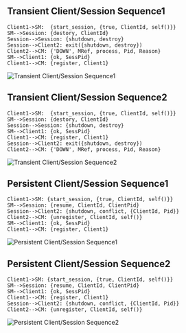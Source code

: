 ## Transient Client/Session Sequence1

```
Client1->SM:  {start_session, {true, ClientId, self()}}
SM-->Session: {destory, ClientId}
Session-->Session: {shutdown, destroy}
Session-->Client2: exit({shutdown, destroy})
Client2-->CM: {'DOWN', MRef, process, Pid, Reason}
SM-->Client1: {ok, SessPid}
Client1-->CM: {register, Client1}
```

![Transient Client/Session Sequence1](TransientSessionSeq1.png)

## Transient Client/Session Sequence2


```
Client1->SM:  {start_session, {true, ClientId, self()}}
SM-->Session: {destory, ClientId}
Session-->Session: {shutdown, destroy}
SM-->Client1: {ok, SessPid}
Client1-->CM: {register, Client1}
Session-->Client2: exit({shutdown, destroy})
Client2-->CM: {'DOWN', MRef, process, Pid, Reason}
```

![Transient Client/Session Sequence2](TransientSessionSeq2.png)

## Persistent Client/Session Sequence1

```
Client1->SM: {start_session, {true, ClientId, self()}}
SM-->Session: {resume, ClientId, ClientPid}
Session-->Client2: {shutdown, conflict, {ClientId, Pid}}
Client2-->CM: {unregister, ClientId, self()}
SM-->Client1: {ok, SessPid}
Client1-->CM: {register, Client1}
```

![Persistent Client/Session Sequence1](PersistentSessionSeq1.png)


## Persistent Client/Session Sequence2

```
Client1->SM: {start_session, {true, ClientId, self()}}
SM-->Session: {resume, ClientId, ClientPid}
SM-->Client1: {ok, SessPid}
Client1-->CM: {register, Client1}
Session-->Client2: {shutdown, conflict, {ClientId, Pid}}
Client2-->CM: {unregister, ClientId, self()}
```

![Persistent Client/Session Sequence2](PersistentSessionSeq2.png)
